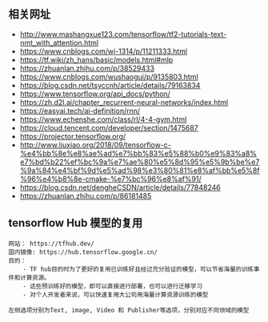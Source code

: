 ## 相关网址
- http://www.mashangxue123.com/tensorflow/tf2-tutorials-text-nmt_with_attention.html
- https://www.cnblogs.com/wj-1314/p/11211333.html
- https://tf.wiki/zh_hans/basic/models.html#mlp
- https://zhuanlan.zhihu.com/p/38529433
- https://www.cnblogs.com/wushaogui/p/9135803.html
- https://blog.csdn.net/tsyccnh/article/details/79163834
- https://www.tensorflow.org/api_docs/python/
- https://zh.d2l.ai/chapter_recurrent-neural-networks/index.html
- https://easyai.tech/ai-definition/rnn/
- https://www.echenshe.com/class/rl/4-4-gym.html
- https://cloud.tencent.com/developer/section/1475687
- https://projector.tensorflow.org/
- http://www.liuxiao.org/2018/09/tensorflow-c-%e4%bb%8e%e8%ae%ad%e7%bb%83%e5%88%b0%e9%83%a8%e7%bd%b22%ef%bc%9a%e7%ae%80%e5%8d%95%e5%9b%be%e7%9a%84%e4%bf%9d%e5%ad%98%e3%80%81%e8%af%bb%e5%8f%96%e4%b8%8e-cmake-%e7%bc%96%e8%af%91/
- https://blog.csdn.net/dengheCSDN/article/details/77848246
- https://zhuanlan.zhihu.com/p/86181485

## tensorflow Hub 模型的复用
    网站： https://tfhub.dev/
    国内镜像: https://hub.tensorflow.google.cn/
    目的： 
        - TF hub目的时为了更好的复用已训练好且经过充分验证的模型，可以节省海量的训练事件和计算资源。
        - 这些预训练好的模型，即可以直接进行部署，也可以进行迁移学习
        - 对个人开发者来说，可以快速复用大公司用海量计算资源训练的模型
    
    左侧选项分别为Text, image, Video 和 Publisher等选项，分别对应不同领域的模型

